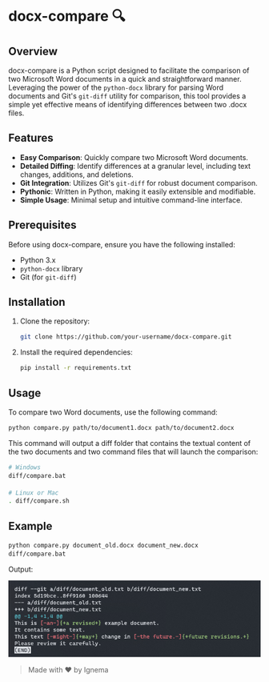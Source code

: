 # docx-compare 🔍

## Overview

docx-compare is a Python script designed to facilitate the comparison of two Microsoft Word documents in a quick and straightforward manner. Leveraging the power of the `python-docx` library for parsing Word documents and Git's `git-diff` utility for comparison, this tool provides a simple yet effective means of identifying differences between two .docx files.

## Features

- **Easy Comparison**: Quickly compare two Microsoft Word documents.
- **Detailed Diffing**: Identify differences at a granular level, including text changes, additions, and deletions.
- **Git Integration**: Utilizes Git's `git-diff` for robust document comparison.
- **Pythonic**: Written in Python, making it easily extensible and modifiable.
- **Simple Usage**: Minimal setup and intuitive command-line interface.

## Prerequisites

Before using docx-compare, ensure you have the following installed:

- Python 3.x
- `python-docx` library
- Git (for `git-diff`)

## Installation

1. Clone the repository:

    ```bash
    git clone https://github.com/your-username/docx-compare.git
    ```

2. Install the required dependencies:

    ```bash
    pip install -r requirements.txt
    ```

## Usage

To compare two Word documents, use the following command:

```bash
python compare.py path/to/document1.docx path/to/document2.docx
```

This command will output a diff folder that contains the textual content of the two documents and two command files that will launch the comparison:

```bash
# Windows
diff/compare.bat

# Linux or Mac
. diff/compare.sh
```

## Example

```bash
python compare.py document_old.docx document_new.docx
diff/compare.bat
```

Output:

![Compare Output](extra/diff.png)

> Made with ❤️ by Ignema